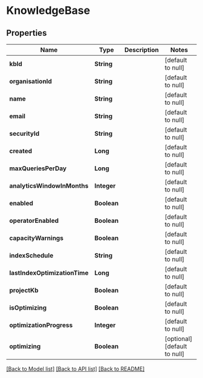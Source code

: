 # KnowledgeBase
## Properties

| Name | Type | Description | Notes |
|------------ | ------------- | ------------- | -------------|
| **kbId** | **String** |  | [default to null] |
| **organisationId** | **String** |  | [default to null] |
| **name** | **String** |  | [default to null] |
| **email** | **String** |  | [default to null] |
| **securityId** | **String** |  | [default to null] |
| **created** | **Long** |  | [default to null] |
| **maxQueriesPerDay** | **Long** |  | [default to null] |
| **analyticsWindowInMonths** | **Integer** |  | [default to null] |
| **enabled** | **Boolean** |  | [default to null] |
| **operatorEnabled** | **Boolean** |  | [default to null] |
| **capacityWarnings** | **Boolean** |  | [default to null] |
| **indexSchedule** | **String** |  | [default to null] |
| **lastIndexOptimizationTime** | **Long** |  | [default to null] |
| **projectKb** | **Boolean** |  | [default to null] |
| **isOptimizing** | **Boolean** |  | [default to null] |
| **optimizationProgress** | **Integer** |  | [default to null] |
| **optimizing** | **Boolean** |  | [optional] [default to null] |

[[Back to Model list]](../README.md#documentation-for-models) [[Back to API list]](../README.md#documentation-for-api-endpoints) [[Back to README]](../README.md)

